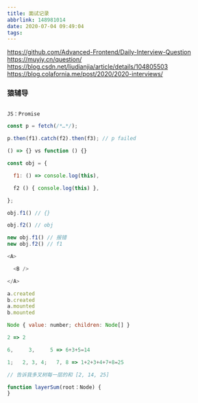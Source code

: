 ```yaml
---
title: 面试记录
abbrlink: 148981014
date: 2020-07-04 09:49:04
tags:
---
```


https://github.com/Advanced-Frontend/Daily-Interview-Question
https://muyiy.cn/question/
https://blog.csdn.net/liudianjia/article/details/104805503
https://blog.colafornia.me/post/2020/2020-interviews/

### 猿辅导

<!-- more -->

```js

JS：Promise 

const p = fetch(/*…*/);

p.then(f1).catch(f2).then(f3); // p failed

() => {} vs function () {}

const obj = {‏‎ ‎

  f1:‏‎ ‎() => console.log(this),

  f2‏‎ ‎() { console.log(this) },

};

obj.f1() // {}

obj.f2() // obj

new obj.f1() // 报错
new obj.f2() // f1

<A>

  <B />

</A>

a.created
b.created
a.mounted
b.mounted

Node { value: number; children: Node[] }

2 => 2

6,     3,     5 => 6+3+5=14

1;   2, 3, 4;   7, 8 => 1+2+3+4+7+8=25

// 告诉我多叉树每一层的和 [2, 14, 25]

function layerSum(root：Node) {
}


```